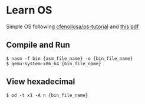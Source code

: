 # Learn OS

Simple OS following [cfenollosa/os-tutorial](https://github.com/cfenollosa/os-tutoria) and [this pdf](https://github.com/wertiop1/LearnOS/blob/main/os-dev.pdf)

## Compile and Run

    $ nasm -f bin {asm_file_name} -o {bin_file_name}
    $ qemu-system-x86_64 {bin_file_name}

## View hexadecimal

    $ od -t x1 -A n {bin_file_name}


